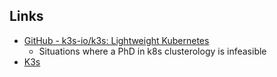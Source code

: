 ## Links
- [GitHub - k3s-io/k3s: Lightweight Kubernetes](https://github.com/k3s-io/k3s/)
	- Situations where a PhD in k8s clusterology is infeasible
 - [K3s](https://k3s.io/)